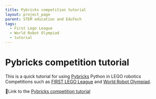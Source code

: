 ```yaml
---
title: Pybricks competition tutorial
layout: project_page
parent: STEM education and EduTech
tags:
  - First Lego League
  - World Robot Olympiad
  - tutorial
---
```


# Pybricks competition tutorial

This is a quick tutorial for using [Pybricks](https://pybricks.com/) Python in LEGO robotics Competitions such as [FIRST LEGO League](https://www.firstlegoleague.org/) and [World Robot Olympiad](https://wro-association.org/).

🔗Link to the [Pybricks competition tutorial](http://pybricks-competition-tutorial.attilafarago.hu/)